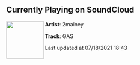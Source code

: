 ## Currently Playing on SoundCloud

[<img align="left" width="100" src="https://i1.sndcdn.com/artworks-7ZY9N05W7dc9goxI-7ezoPg-t500x500.jpg">](https://soundcloud.com/2mainey/gas)

**Artist**: 2mainey 

**Track**: GAS

Last updated at 07/18/2021 18:43
